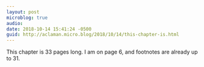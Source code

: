 ```yaml
---
layout: post
microblog: true
audio: 
date: 2018-10-14 15:41:24 -0500
guid: http://aclaman.micro.blog/2018/10/14/this-chapter-is.html
---
```

This chapter is 33 pages long. I am on page 6, and footnotes are already up to 31.
